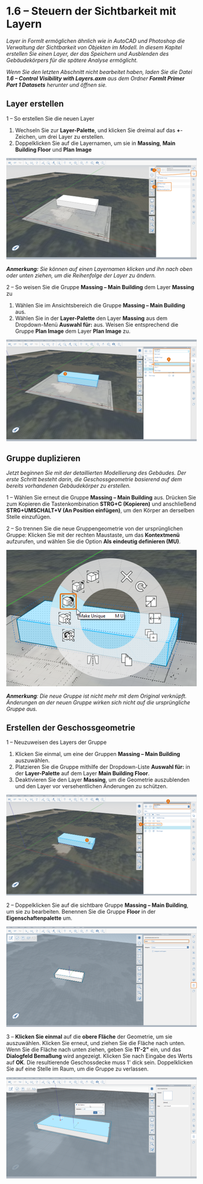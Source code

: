 # 1.6 – Steuern der Sichtbarkeit mit Layern

_Layer in FormIt ermöglichen ähnlich wie in AutoCAD und Photoshop die Verwaltung der Sichtbarkeit von Objekten im Modell. In diesem Kapitel erstellen Sie einen Layer, der das Speichern und Ausblenden des Gebäudekörpers für die spätere Analyse ermöglicht._

_Wenn Sie den letzten Abschnitt nicht bearbeitet haben, laden Sie die Datei_ _**1.6 – Control Visibility with Layers.axm**_ _aus dem Ordner_ _**FormIt Primer Part 1 Datasets** herunter und öffnen sie._

## **Layer erstellen**

1 – So erstellen Sie die neuen Layer

1. Wechseln Sie zur **Layer-Palette**, und klicken Sie dreimal auf das **+**-Zeichen, um drei Layer zu erstellen.
2. Doppelklicken Sie auf die Layernamen, um sie in **Massing**, **Main Building Floor** und **Plan Image**

![](<../../.gitbook/assets/0 (20).png>)

_**Anmerkung:**_ _Sie können auf einen Layernamen klicken und ihn nach oben oder unten ziehen, um die Reihenfolge der Layer zu ändern._

2 – So weisen Sie die Gruppe **Massing – Main Building** dem Layer **Massing** zu

1. Wählen Sie im Ansichtsbereich die Gruppe **Massing – Main Building** aus.
2. Wählen Sie in der **Layer-Palette** den Layer **Massing** aus dem Dropdown-Menü **Auswahl für:** aus. Weisen Sie entsprechend die Gruppe **Plan Image** dem Layer **Plan Image** zu.

![](<../../.gitbook/assets/1 (13) (1).png>)

## **Gruppe duplizieren**

_Jetzt beginnen Sie mit der detaillierten Modellierung des Gebäudes. Der erste Schritt besteht darin, die Geschossgeometrie basierend auf dem bereits vorhandenen Gebäudekörper zu erstellen._

1 – Wählen Sie erneut die Gruppe **Massing – Main Building** aus. Drücken Sie zum Kopieren die Tastenkombination **STRG+C (Kopieren)** und anschließend **STRG+UMSCHALT+V (An Position einfügen)**, um den Körper an derselben Stelle einzufügen.

2 – So trennen Sie die neue Gruppengeometrie von der ursprünglichen Gruppe: Klicken Sie mit der rechten Maustaste, um das **Kontextmenü** aufzurufen, und wählen Sie die Option **Als eindeutig definieren (MU)**.

![](<../../.gitbook/assets/2 (18).png>)

_**Anmerkung**: Die neue Gruppe ist nicht mehr mit dem Original verknüpft. Änderungen an der neuen Gruppe wirken sich nicht auf die ursprüngliche Gruppe aus._

## **Erstellen der Geschossgeometrie**

1 – Neuzuweisen des Layers der Gruppe

1. Klicken Sie einmal, um eine der Gruppen **Massing – Main Building** auszuwählen.
2. Platzieren Sie die Gruppe mithilfe der Dropdown-Liste **Auswahl für:** in der **Layer-Palette** auf dem Layer **Main Building Floor**.
3. Deaktivieren Sie den Layer **Massing**, um die Geometrie auszublenden und den Layer vor versehentlichen Änderungen zu schützen.

![](<../../.gitbook/assets/3 (18) (1).png>)

2 – Doppelklicken Sie auf die sichtbare Gruppe **Massing – Main Building**, um sie zu bearbeiten. Benennen Sie die Gruppe **Floor** in der **Eigenschaftenpalette** um.

![](<../../.gitbook/assets/4 (12) (1).png>)

3 – **Klicken Sie einmal** auf die **obere Fläche** der Geometrie, um sie auszuwählen. Klicken Sie erneut, und ziehen Sie die Fläche nach unten. Wenn Sie die Fläche nach unten ziehen, geben Sie **11'-2"** ein, und das **Dialogfeld Bemaßung** wird angezeigt. Klicken Sie nach Eingabe des Werts auf **OK**. Die resultierende Geschossdecke muss 1' dick sein. Doppelklicken Sie auf eine Stelle im Raum, um die Gruppe zu verlassen.

![](<../../.gitbook/assets/5 (10).png>)
